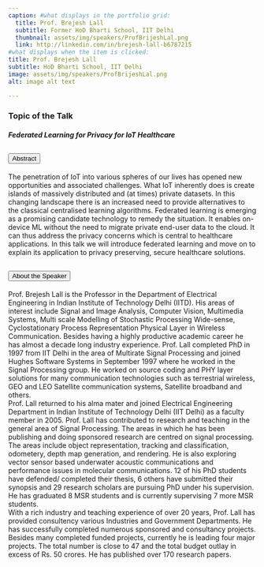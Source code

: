 ```yaml
---
caption: #what displays in the portfolio grid:
  title: Prof. Brejesh Lall
  subtitle: Former HoD Bharti School, IIT Delhi
  thumbnail: assets/img/speakers/ProfBrijeshLal.png
  link: http://linkedin.com/in/brejesh-lall-b6787215
#what displays when the item is clicked:
title: Prof. Brejesh Lall
subtitle: HoD Bharti School, IIT Delhi
image: assets/img/speakers/ProfBrijeshLal.png
alt: image alt text

---
```

### Topic of the Talk

##### Federated Learning for Privacy for IoT Healthcare

<div class="accordion text-left" id="accordionExample2">
  <div class="card">
    <div class="card-header" id="headingTwo">
      <h2 class="mb-0">
        <button class="btn btn-link collapsed" type="button" data-toggle="collapse" data-target="#collapseFour" aria-expanded="false" aria-controls="collapseFour">
        Abstract
        </button>
      </h2>
    </div>
    <div id="collapseFour" class="collapse" aria-labelledby="headingTwo" data-parent="#accordionExample">
      <div class="card-body">
      The penetration of IoT into various spheres of our lives has opened new opportunities and associated challenges.
      What IoT inherently does is create islands of massively distributed and (at times) private datasets. In this changing
      landscape there is an increased need to provide alternatives to the classical centralised learning algorithms.
      Federated learning is emerging as a promising candidate technology to remedy the situation. It enables on-device
      ML without the need to migrate private end-user data to the cloud. It can thus address the privacy concerns which
      is central to healthcare applications. In this talk we will introduce federated learning and move on to explain its
      application to privacy preserving, secure healthcare solutions.
      </div>
    </div>
  </div>
  <div class="card">
    <div class="card-header" id="headingThree">
      <h2 class="mb-0">
        <button class="btn btn-link collapsed" type="button" data-toggle="collapse" data-target="#CollapseFive" aria-expanded="false" aria-controls="CollapseFive">
          About the Speaker
        </button>
      </h2>
    </div>
    <div id="CollapseFive" class="collapse" aria-labelledby="headingThree" data-parent="#accordionExample">
      <div class="card-body">
  Prof. Brejesh Lall is the Professor in the Department of Electrical Engineering in Indian Institute
  of Technology Delhi (IITD). His areas of interest include Signal and Image Analysis, Computer
  Vision, Multimedia Systems, Multi scale Modelling of Stochastic Processing Wide-sense,
  Cyclostationary Process Representation Physical Layer in Wireless Communication.
  Besides having a highly productive academic career he has almost a decade long industry
  experience. Prof. Lall completed PhD in 1997 from IIT Delhi in the area of Multirate Signal
  Processing and joined Hughes Software Systems in September 1997 where he worked in the
  Signal Processing group. He worked on source coding and PHY layer solutions for many
  communication technologies such as terrestrial wireless, GEO and LEO Satellite
  communication systems, Satellite broadband and others.
  <br>
  Prof. Lall returned to his alma mater and joined Electrical Engineering Department in Indian
  Institute of Technology Delhi (IIT Delhi) as a faculty member in 2005. Prof. Lall has contributed
  to research and teaching in the general area of Signal Processing. The areas in which he has
  been publishing and doing sponsored research are centred on signal processing. The areas
  include object representation, tracking and classification, odometery, depth map generation,
  and rendering. He is also exploring vector sensor based underwater acoustic communications
  and performance issues in molecular communications. 12 of his PhD students have defended/
  completed their thesis, 6 others have submitted their synopsis and 29 research scholars are
  pursuing PhD under his supervision. He has graduated 8 MSR students and is currently
  supervising 7 more MSR students.
  <br>
  With a rich industry and teaching experience of over 20 years, Prof. Lall has provided
  consultency various Industries and Government Departments. He has successfully completed
  numerous sponsored and consultancy projects. Besides many completed funded projects,
  currently he is leading four major projects. The total number is close to 47 and the total
  budget outlay in excess of Rs. 50 crores. He has published over 170 research papers.        </div>
    </div>
  </div>
</div>
